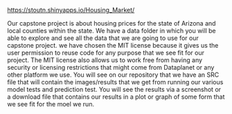   https://stoutn.shinyapps.io/Housing_Market/

Our capstone project is about housing prices for the state of Arizona and local counties within the state. 
We have a data folder in which you will be able to explore and see all the data that we are going to use for our capstone project. 
we have chosen the MIT license because it gives us the user permission to reuse code for any purpose that we see fit for our project. The MIT license also allows us to work free from having any security or licensing restrictions that might come from Dataplanet or any other platform we use. 
You will see on our repository that we have an SRC file that will contain the images/results that we get from running our various model tests and prediction test. You will see the results via a screenshot or a download file that contains our results in a plot or graph of some form that we see fit for the moel we run.
